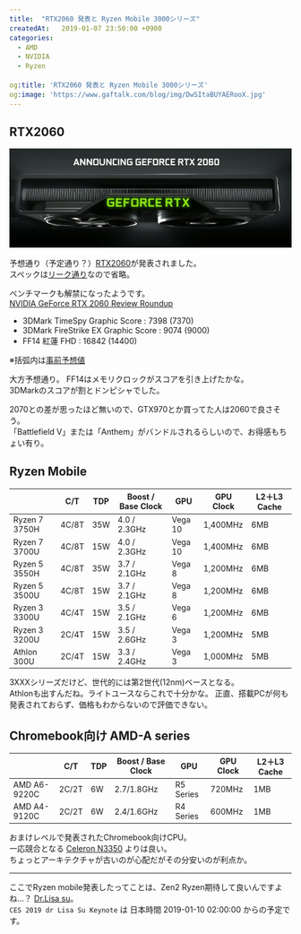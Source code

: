 ```yaml
---
title:  "RTX2060 発表と Ryzen Mobile 3000シリーズ"
createdAt:   2019-01-07 23:50:00 +0900
categories: 
  - AMD
  - NVIDIA
  - Ryzen

og:title: 'RTX2060 発表と Ryzen Mobile 3000シリーズ'
og:image: 'https://www.gaftalk.com/blog/img/DwSItaBUYAERooX.jpg'
---
```


## RTX2060

![](/blog/img/DwSItaBUYAERooX.jpg)

予想通り（予定通り？）[RTX2060](https://www.nvidia.com/ja-jp/geforce/graphics-cards/rtx-2060/)が発表されました。  
スペックは[リーク通り](/_posts/rtx2060_reeked/rtx2060_reeked.md)なので省略。  

ベンチマークも解禁になったようです。  
[NVIDIA GeForce RTX 2060 Review Roundup](https://videocardz.com/79627/nvidia-geforce-rtx-2060-review-roundup)

* 3DMark TimeSpy Graphic Score : 7398 (7370)
* 3DMark FireStrike EX Graphic Score : 9074 (9000)
* FF14 紅蓮 FHD : 16842 (14400)

※括弧内は[事前予想値](/_posts/rtx2060_reeked/rtx2060_reeked.md)

大方予想通り。 FF14はメモリクロックがスコアを引き上げたかな。  
3DMarkのスコアが割とドンピシャでした。

2070との差が思ったほど無いので、GTX970とか買ってた人は2060で良さそう。  
「Battlefield V」または「Anthem」がバンドルされるらしいので、お得感もちょい有り。

## Ryzen Mobile

|               | C/T   | TDP | Boost / Base Clock | GPU     | GPU Clock | L2＋L3 Cache |
|---------------|-------|-----|--------------------|---------|-----------|--------------|
| Ryzen 7 3750H | 4C/8T | 35W | 4.0 / 2.3GHz       | Vega 10 | 1,400MHz  | 6MB          |
| Ryzen 7 3700U | 4C/8T | 15W | 4.0 / 2.3GHz       | Vega 10 | 1,400MHz  | 6MB          |
| Ryzen 5 3550H | 4C/8T | 35W | 3.7 / 2.1GHz       | Vega 8  | 1,200MHz  | 6MB          |
| Ryzen 5 3500U | 4C/8T | 15W | 3.7 / 2.1GHz       | Vega 8  | 1,200MHz  | 6MB          |
| Ryzen 3 3300U | 4C/4T | 15W | 3.5 / 2.1GHz       | Vega 6  | 1,200MHz  | 6MB          |
| Ryzen 3 3200U | 2C/4T | 15W | 3.5 / 2.6GHz       | Vega 3  | 1,200MHz  | 5MB          |
| Athlon 300U   | 2C/4T | 15W | 3.3 / 2.4GHz       | Vega 3  | 1,000MHz  | 5MB          |

3XXXシリーズだけど、世代的には第2世代(12nm)ベースとなる。  
Athlonも出すんだね。ライトユースならこれで十分かな。
正直、搭載PCが何も発表されておらず、価格もわからないので評価できない。

## Chromebook向け AMD-A series

|              | C/T   | TDP | Boost / Base Clock | GPU       | GPU Clock | L2＋L3 Cache |
|--------------|-------|-----|--------------------|-----------|-----------|--------------|
| AMD A6-9220C | 2C/2T | 6W  | 2.7/1.8GHz         | R5 Series | 720MHz    | 1MB          |
| AMD A4-9120C | 2C/2T | 6W  | 2.4/1.6GHz         | R4 Series | 600MHz    | 1MB          |

おまけレベルで発表されたChromebook向けCPU。  
一応競合となる [Celeron N3350](https://ark.intel.com/ja/products/95598/Intel-Celeron-Processor-N3350-2M-Cache-up-to-2-4-GHz-) よりは良い。  
ちょっとアーキテクチャが古いのが心配だがその分安いのが利点か。

***

ここでRyzen mobile発表したってことは、Zen2 Ryzen期待して良いんですよね…？ [Dr.Lisa su](https://www.amd.com/ja/corporate/leadership-lisa-su)。  
`CES 2019 dr Lisa Su Keynote` は 日本時間 2019-01-10 02:00:00 からの予定です。
